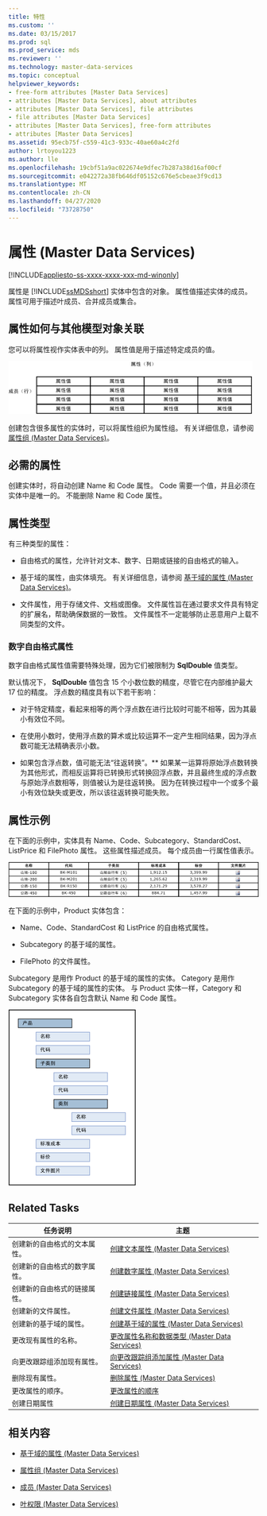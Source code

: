 ```yaml
---
title: 特性
ms.custom: ''
ms.date: 03/15/2017
ms.prod: sql
ms.prod_service: mds
ms.reviewer: ''
ms.technology: master-data-services
ms.topic: conceptual
helpviewer_keywords:
- free-form attributes [Master Data Services]
- attributes [Master Data Services], about attributes
- attributes [Master Data Services], file attributes
- file attributes [Master Data Services]
- attributes [Master Data Services], free-form attributes
- attributes [Master Data Services]
ms.assetid: 95ecb75f-c559-41c3-933c-40ae60a4c2fd
author: lrtoyou1223
ms.author: lle
ms.openlocfilehash: 19cbf51a9ac022674e9dfec7b287a38d16af00cf
ms.sourcegitcommit: e042272a38fb646df05152c676e5cbeae3f9cd13
ms.translationtype: MT
ms.contentlocale: zh-CN
ms.lasthandoff: 04/27/2020
ms.locfileid: "73728750"
---
```

# <a name="attributes-master-data-services"></a>属性 (Master Data Services)

[!INCLUDE[appliesto-ss-xxxx-xxxx-xxx-md-winonly](../includes/appliesto-ss-xxxx-xxxx-xxx-md-winonly.md)]

  属性是 [!INCLUDE[ssMDSshort](../includes/ssmdsshort-md.md)] 实体中包含的对象。 属性值描述实体的成员。 属性可用于描述叶成员、合并成员或集合。  
  
## <a name="how-attributes-relate-to-other-model-objects"></a>属性如何与其他模型对象关联  
 您可以将属性视作实体表中的列。 属性值是用于描述特定成员的值。  
  
 ![表示为表的 Master Data Services 实体](../master-data-services/media/mds-conc-entity-table.gif "表示为表的 Master Data Services 实体")  
  
 创建包含很多属性的实体时，可以将属性组织为属性组。 有关详细信息，请参阅 [属性组 (Master Data Services)](../master-data-services/attribute-groups-master-data-services.md)。  
  
## <a name="required-attributes"></a>必需的属性  
 创建实体时，将自动创建 Name 和 Code 属性。 Code 需要一个值，并且必须在实体中是唯一的。 不能删除 Name 和 Code 属性。  
  
## <a name="attribute-types"></a>属性类型  
 有三种类型的属性：  
  
-   自由格式的属性，允许针对文本、数字、日期或链接的自由格式的输入。  
  
-   基于域的属性，由实体填充。 有关详细信息，请参阅 [基于域的属性 (Master Data Services)](../master-data-services/domain-based-attributes-master-data-services.md)。  
  
-   文件属性，用于存储文件、文档或图像。 文件属性旨在通过要求文件具有特定的扩展名，帮助确保数据的一致性。 文件属性不一定能够防止恶意用户上载不同类型的文件。  
  
### <a name="numeric-free-form-attributes"></a>数字自由格式属性  
 数字自由格式属性值需要特殊处理，因为它们被限制为 **SqlDouble** 值类型。  
  
 默认情况下， **SqlDouble** 值包含 15 个小数位数的精度，尽管它在内部维护最大 17 位的精度。 浮点数的精度具有以下若干影响：  
  
-   对于特定精度，看起来相等的两个浮点数在进行比较时可能不相等，因为其最小有效位不同。  
  
-   在使用小数时，使用浮点数的算术或比较运算不一定产生相同结果，因为浮点数可能无法精确表示小数。  
  
-   如果包含浮点数，值可能无法“往返转换”。** 如果某一运算将原始浮点数转换为其他形式，而相反运算将已转换形式转换回浮点数，并且最终生成的浮点数与原始浮点数相等，则值被认为是往返转换。 因为在转换过程中一个或多个最小有效位缺失或更改，所以该往返转换可能失败。  
  
## <a name="attribute-examples"></a>属性示例  
 在下面的示例中，实体具有 Name、Code、Subcategory、StandardCost、ListPrice 和 FilePhoto 属性。 这些属性描述成员。 每个成员由一行属性值表示。  
  
 ![自行车产品实体表](../master-data-services/media/mds-conc-entity-table-w-data.gif "自行车产品实体表")  
  
 在下面的示例中，Product 实体包含：  
  
-   Name、Code、StandardCost 和 ListPrice 的自由格式属性。  
  
-   Subcategory 的基于域的属性。  
  
-   FilePhoto 的文件属性。  
  
 Subcategory 是用作 Product 的基于域的属性的实体。 Category 是用作 Subcategory 的基于域的属性的实体。 与 Product 实体一样，Category 和 Subcategory 实体各自包含默认 Name 和 Code 属性。  
  
 ![产品实体树结构](../master-data-services/media/mds-conc-entity-ui.gif "产品实体树结构")  
  
## <a name="related-tasks"></a>Related Tasks  
  
|任务说明|主题|  
|----------------------|-----------|  
|创建新的自由格式的文本属性。|[创建文本属性 (Master Data Services)](../master-data-services/create-a-text-attribute-master-data-services.md)|  
|创建新的自由格式的数字属性。|[创建数字属性 (Master Data Services)](../master-data-services/create-a-numeric-attribute-master-data-services.md)|  
|创建新的自由格式的链接属性。|[创建链接属性 (Master Data Services)](../master-data-services/create-a-link-attribute-master-data-services.md)|  
|创建新的文件属性。|[创建文件属性 (Master Data Services)](../master-data-services/create-a-file-attribute-master-data-services.md)|  
|创建新的基于域的属性。|[创建基于域的属性 (Master Data Services)](../master-data-services/create-a-domain-based-attribute-master-data-services.md)|  
|更改现有属性的名称。|[更改属性名称和数据类型 (Master Data Services)](../master-data-services/change-an-attribute-name-and-data-type-master-data-services.md)|  
|向更改跟踪组添加现有属性。|[向更改跟踪组添加属性 (Master Data Services)](../master-data-services/add-attributes-to-a-change-tracking-group-master-data-services.md)|  
|删除现有属性。|[删除属性 &#40;Master Data Services&#41;](../master-data-services/delete-an-attribute-master-data-services.md)|  
|更改属性的顺序。|[更改属性的顺序](../master-data-services/change-the-order-of-attributes.md)|  
|创建日期属性|[创建日期属性 (Master Data Services)](../master-data-services/create-a-date-attribute-master-data-services.md)|  
  
## <a name="related-content"></a>相关内容  
  
-   [基于域的属性 (Master Data Services)](../master-data-services/domain-based-attributes-master-data-services.md)  
  
-   [属性组 (Master Data Services)](../master-data-services/attribute-groups-master-data-services.md)  
  
-   [成员 &#40;Master Data Services&#41;](../master-data-services/members-master-data-services.md)  
  
-   [叶权限 (Master Data Services)](../master-data-services/leaf-permissions-master-data-services.md)
  
